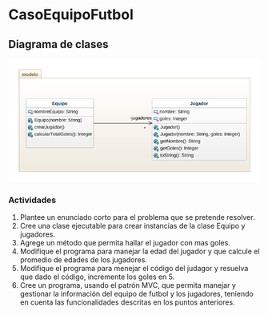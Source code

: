 # CasoEquipoFutbol

## Diagrama de clases

![Diagrama de clases](casoFutbol.png "Diagrama de clases")

### Actividades

1. Plantee un enunciado corto para el problema que se pretende resolver.
2. Cree una clase ejecutable para crear instancias de la clase Equipo y jugadores.
3. Agrege un método que permita hallar el jugador con mas goles.
4. Modifique el programa para manejar la edad del jugador y que calcule el promedio de edades de los jugadores.
5. Modifique el programa para menejar el código del judagor y resuelva que dado el código, incremente los goles en 5.
6. Cree un programa, usando el patrón MVC, que permita manejar y gestionar la información del equipo de futbol y los jugadores, teniendo en cuenta las funcionalidades descritas en los puntos anteriores. 